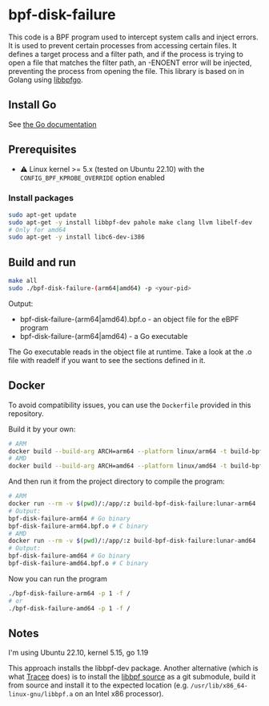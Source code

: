 # bpf-disk-failure
This code is a BPF program used to intercept system calls and inject errors. It is used to prevent certain processes from accessing certain files. It defines a target process and a filter path, and if the process is trying to open a file that matches the filter path, an -ENOENT error will be injected, preventing the process from opening the file.
This library is based on in Golang using [libbpfgo](http://github.com/aquasecurity/libbpfgo). 

## Install Go 

See [the Go documentation](https://golang.org/doc/install)

## Prerequisites

- :warning: Linux kernel >= 5.x (tested on Ubuntu 22.10) with the `CONFIG_BPF_KPROBE_OVERRIDE` option enabled

### Install packages

```sh
sudo apt-get update
sudo apt-get -y install libbpf-dev pahole make clang llvm libelf-dev
# Only for amd64
sudo apt-get -y install libc6-dev-i386
```

## Build and run

```sh
make all
sudo ./bpf-disk-failure-(arm64|amd64) -p <your-pid>
```

Output:
* bpf-disk-failure-(arm64|amd64).bpf.o - an object file for the eBPF program
* bpf-disk-failure-(arm64|amd64) - a Go executable

The Go executable reads in the object file at runtime. Take a look at the .o file with readelf if you want to see the sections defined in it.

## Docker

To avoid compatibility issues, you can use the `Dockerfile` provided in this repository.

Build it by your own:

```bash
# ARM
docker build --build-arg ARCH=arm64 --platform linux/arm64 -t build-bpf-disk-failure:lunar-arm64 .
# AMD
docker build --build-arg ARCH=amd64 --platform linux/amd64 -t build-bpf-disk-failure:lunar-amd64 .
```

And then run it from the project directory to compile the program:

```bash
# ARM
docker run --rm -v $(pwd)/:/app/:z build-bpf-disk-failure:lunar-arm64
# Output:
bpf-disk-failure-arm64 # Go binary
bpf-disk-failure-arm64.bpf.o # C binary
# AMD
docker run --rm -v $(pwd)/:/app/:z build-bpf-disk-failure:lunar-amd64
# Output:
bpf-disk-failure-amd64 # Go binary
bpf-disk-failure-amd64.bpf.o # C binary

```

Now you can run the program

```bash
./bpf-disk-failure-arm64 -p 1 -f / 
# or
./bpf-disk-failure-amd64 -p 1 -f / 
```

## Notes 

I'm using Ubuntu 22.10, kernel 5.15, go 1.19

This approach installs the libbpf-dev package. Another alternative (which is what [Tracee](https://github.com/aquasecurity/tracee) does) is to install the [libbpf source](https://github.com/libbpf/libbpf) as a git submodule, build it from source and install it to the expected location (e.g. `/usr/lib/x86_64-linux-gnu/libbpf.a` on an Intel x86 processor).
